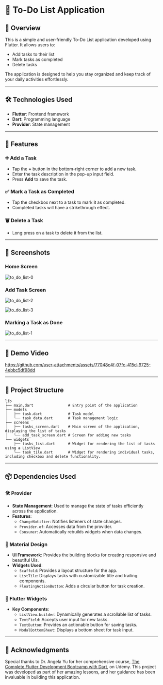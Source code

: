 # 📝 To-Do List Application

## 🌟 Overview
This is a simple and user-friendly To-Do List application developed using Flutter. It allows users to:
- Add tasks to their list
- Mark tasks as completed
- Delete tasks

The application is designed to help you stay organized and keep track of your daily activities effortlessly.

---

## 🛠️ Technologies Used
- **Flutter**: Frontend framework
- **Dart**: Programming language
- **Provider**: State management

---

## 🚀 Features

### ➕ Add a Task
- Tap the **+** button in the bottom-right corner to add a new task.
- Enter the task description in the pop-up input field.
- Press **Add** to save the task.

### ✅ Mark a Task as Completed
- Tap the checkbox next to a task to mark it as completed.
- Completed tasks will have a strikethrough effect.

### 🗑️ Delete a Task
- Long press on a task to delete it from the list.

---

## 📸 Screenshots
### Home Screen

![to_do_list-0](https://github.com/user-attachments/assets/260847a9-1add-4c0d-a2e9-0ca57c6c8613)

### Add Task Screen

![to_do_list-2](https://github.com/user-attachments/assets/0437b7a8-7a5f-464d-bce3-66fcc50c5c74)

![to_do_list-3](https://github.com/user-attachments/assets/50341bb1-d9d8-4c1e-a277-5731dcec8f70)

### Marking a Task as Done

![to_do_list-1](https://github.com/user-attachments/assets/ee58f6ba-d83e-4913-8510-e027d2af50e6)

---

## 🎥 Demo Video

https://github.com/user-attachments/assets/77048c4f-07fc-415d-9725-4ebbc5df98dd

---

## 📂 Project Structure
```plaintext
lib
├── main.dart                # Entry point of the application
├── models
│   ├── task.dart            # Task model
│   └── task_data.dart       # Task management logic
├── screens
│   ├── tasks_screen.dart    # Main screen of the application, displaying the list of tasks
│   └── add_task_screen.dart # Screen for adding new tasks
└── widgets
    ├── tasks_list.dart      # Widget for rendering the list of tasks using a ListView
    └── task_tile.dart       # Widget for rendering individual tasks, including checkbox and delete functionality.
```

---

## 📦 Dependencies Used

### 🛠 Provider
- **State Management**: Used to manage the state of tasks efficiently across the application.
- **Features**:
  - `ChangeNotifier`: Notifies listeners of state changes.
  - `Provider.of`: Accesses data from the provider.
  - `Consumer`: Automatically rebuilds widgets when data changes.

### 🎨 Material Design
- **UI Framework**: Provides the building blocks for creating responsive and beautiful UIs.
- **Widgets Used**:
  - `Scaffold`: Provides a layout structure for the app.
  - `ListTile`: Displays tasks with customizable title and trailing components.
  - `FloatingActionButton`: Adds a circular button for task creation.

### 📱 Flutter Widgets
- **Key Components**:
  - `ListView.builder`: Dynamically generates a scrollable list of tasks.
  - `TextField`: Accepts user input for new tasks.
  - `TextButton`: Provides an actionable button for saving tasks.
  - `ModalBottomSheet`: Displays a bottom sheet for task input.

---

## 🙏 Acknowledgments
Special thanks to Dr. Angela Yu for her comprehensive course, [The Complete Flutter Development Bootcamp with Dart](https://www.udemy.com/course/flutter-bootcamp-with-dart/), on Udemy. This project was developed as part of her amazing lessons, and her guidance has been invaluable in building this application.
